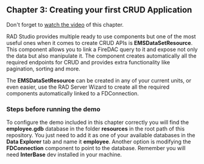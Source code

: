 ## Chapter 3: Creating your first CRUD Application

Don't forget to [watch the video](https://youtu.be/ud3KFTq7vr8) of this chapter. 

RAD Studio provides multiple ready to use components but one of the most useful ones when it comes to create CRUD APIs is **EMSDataSetResource**. This component allows you to link a FireDAC query to it and expose not only the data but also manipulate it. The component creates automatically all the required endpoints for CRUD and provides extra functionality like pagination, sorting and more. 

The **EMSDataSetResource** can be created in any of your current units, or even easier, use the RAD Server Wizard to create all the required components automatically linked to a FDConnection. 

### Steps before running the demo

To configure the demo included in this chapter correctly you will find the **employee.gdb** database in the folder **resources** in the root path of this repository. You just need to add it as one of your available databases in the **Data Explorer** tab and name it **employee**. Another option is modifying the **FDConnection** component to point to the database. Remember you will need **InterBase** dev installed in your machine.

